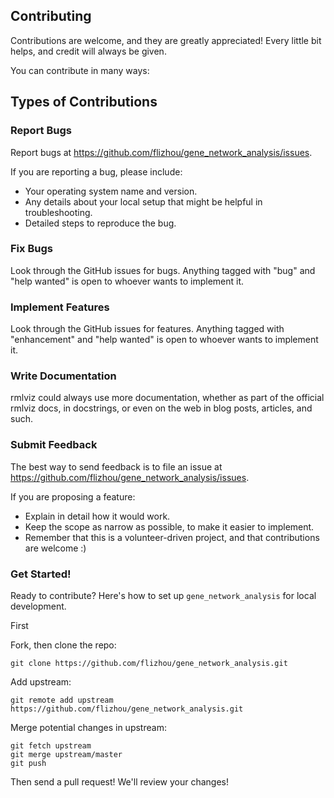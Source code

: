 ## Contributing

Contributions are welcome, and they are greatly appreciated! Every little bit
helps, and credit will always be given.

You can contribute in many ways:

## Types of Contributions


### Report Bugs

Report bugs at https://github.com/flizhou/gene_network_analysis/issues.

If you are reporting a bug, please include:

* Your operating system name and version.
* Any details about your local setup that might be helpful in troubleshooting.
* Detailed steps to reproduce the bug.

### Fix Bugs

Look through the GitHub issues for bugs. Anything tagged with "bug" and "help
wanted" is open to whoever wants to implement it.

### Implement Features

Look through the GitHub issues for features. Anything tagged with "enhancement"
and "help wanted" is open to whoever wants to implement it.

### Write Documentation

rmlviz could always use more documentation, whether as part of the
official rmlviz docs, in docstrings, or even on the web in blog posts,
articles, and such.

### Submit Feedback

The best way to send feedback is to file an issue at https://github.com/flizhou/gene_network_analysis/issues.

If you are proposing a feature:

* Explain in detail how it would work.
* Keep the scope as narrow as possible, to make it easier to implement.
* Remember that this is a volunteer-driven project, and that contributions
  are welcome :)
  
### Get Started!
Ready to contribute? Here's how to set up `gene_network_analysis` for local development.

First

Fork, then clone the repo:
```
git clone https://github.com/flizhou/gene_network_analysis.git
```

Add upstream:
```
git remote add upstream https://github.com/flizhou/gene_network_analysis.git
```

Merge potential changes in upstream:
```
git fetch upstream
git merge upstream/master
git push
```

Then send a pull request! We'll review your changes!
